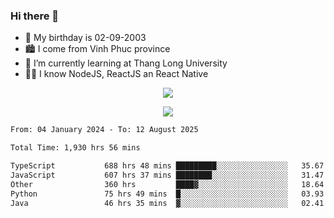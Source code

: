 ### Hi there 👋
- 🎂 My birthday is 02-09-2003
- 🏙️ I come from Vinh Phuc province
- 🌱 I’m currently learning at Thang Long University
- 🧑‍💻 I know NodeJS, ReactJS an React Native
<p align="center"><img src="https://github-readme-stats.vercel.app/api?username=tmquang0209&show_icons=true&theme=gradient"></p>
<p align="center"><img src="https://github-readme-stats.vercel.app/api/top-langs/?username=tmquang0209&hide=scss,css&langs_count=10"></p>
<!--START_SECTION:waka-->

```txt
From: 04 January 2024 - To: 12 August 2025

Total Time: 1,930 hrs 56 mins

TypeScript           688 hrs 48 mins █████████░░░░░░░░░░░░░░░░   35.67 %
JavaScript           607 hrs 37 mins ████████░░░░░░░░░░░░░░░░░   31.47 %
Other                360 hrs         ████▓░░░░░░░░░░░░░░░░░░░░   18.64 %
Python               75 hrs 49 mins  █░░░░░░░░░░░░░░░░░░░░░░░░   03.93 %
Java                 46 hrs 35 mins  ▓░░░░░░░░░░░░░░░░░░░░░░░░   02.41 %
```

<!--END_SECTION:waka-->
